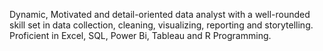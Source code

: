 Dynamic, Motivated and detail-oriented data analyst with a well-rounded skill set in data collection, cleaning, visualizing, reporting and storytelling. Proficient in Excel, SQL, Power Bi, Tableau and R Programming.
